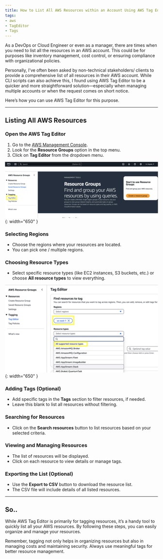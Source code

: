 ```yaml
---
title: How to List All AWS Resources within an Account Using AWS Tag Editor
tags:
- aws
- TagEditor
- Tags
---
```


As a DevOps or Cloud Engineer or even as a manager, there are times when you need to list all the resources in an AWS account. This could be for purposes like inventory management, cost control, or ensuring compliance with organizational policies.

Personally, I’ve often been asked by non-technical stakeholders/ clients to provide a comprehensive list of all resources in their AWS account. While CLI scripts can also achieve this, I found using AWS Tag Editor to be a quicker and more straightforward solution—especially when managing multiple accounts or when the request comes on short notice.

Here’s how you can use AWS Tag Editor for this purpose.

---
## Listing All AWS Resources

### Open the AWS Tag Editor

1. Go to the [AWS Management Console](https://aws.amazon.com/console/).
2. Look for the **Resource Groups** option in the top menu.
3. Click on **Tag Editor** from the dropdown menu.

![image info](assets/images/resource_group.png){: width="650" }
### Selecting Regions

- Choose the regions where your resources are located.
- You can pick one / multiple regions.

### Choosing Resource Types

- Select specific resource types (like EC2 instances, S3 buckets, etc.) or choose **All resource types** to view everything.

![image info](assets/images/Tag_Editor.png){: width="650" }

### Adding Tags (Optional)

- Add specific tags in the **Tags** section to filter resources, if needed.
- Leave this blank to list all resources without filtering.

### Searching for Resources

- Click on the **Search resources** button to list resources based on your selected criteria.

### Viewing and Managing Resources

- The list of resources will be displayed.
- Click on each resource to view details or manage tags.

### Exporting the List (Optional)

- Use the **Export to CSV** button to download the resource list.
- The CSV file will include details of all listed resources.

---

## So..

While AWS Tag Editor is primarily for tagging resources, it’s a handy tool to quickly list all your AWS resources. By following these steps, you can easily organize and manage your resources.

Remember, tagging not only helps in organizing resources but also in managing costs and maintaining security. Always use meaningful tags for better resource management.

